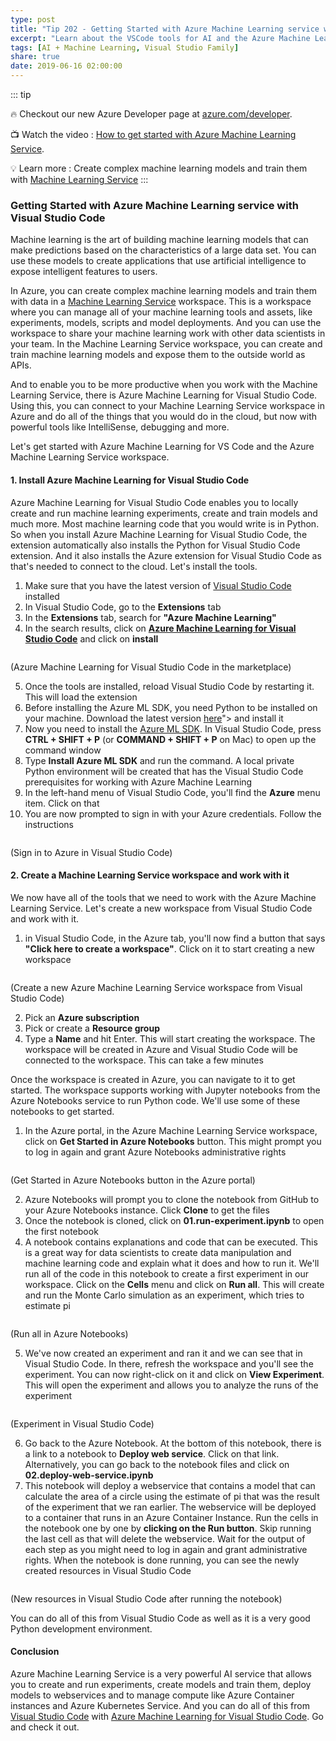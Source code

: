 ```yaml
---
type: post
title: "Tip 202 - Getting Started with Azure Machine Learning service with Visual Studio Code"
excerpt: "Learn about the VSCode tools for AI and the Azure Machine Learning Service"
tags: [AI + Machine Learning, Visual Studio Family]
share: true
date: 2019-06-16 02:00:00
---
```


::: tip

:fire: Checkout our new Azure Developer page at [azure.com/developer](https://azure.com/developer?WT.mc_id=azure-azuredevtips-azureappsdev).

:tv: Watch the video : [How to get started with Azure Machine Learning Service](https://www.youtube.com/watch?v=8EGJP7RPe1A&list=PLLasX02E8BPCNCK8Thcxu-Y-XcBUbhFWC&index=60&t=2s?WT.mc_id=youtube-azuredevtips-azureappsdev).

:bulb: Learn more : Create complex machine learning models and train them with [Machine Learning Service](https://azure.microsoft.com/services/machine-learning-service?WT.mc_id=azure-azuredevtips-azureappsdev)
:::

### Getting Started with Azure Machine Learning service with Visual Studio Code

Machine learning is the art of building machine learning models that can make predictions based on the characteristics of a large data set. You can use these models to create applications that use artificial intelligence to expose intelligent features to users. 

In Azure, you can create complex machine learning models and train them with data in a [Machine Learning Service](https://azure.microsoft.com/services/machine-learning-service?WT.mc_id=azure-azuredevtips-azureappsdev) workspace. This is a workspace where you can manage all of your machine learning tools and assets, like experiments, models, scripts and model deployments. And you can use the workspace to share your machine learning work with other data scientists in your team. In the Machine Learning Service workspace, you can create and train machine learning models and expose them to the outside world as APIs. 

And to enable you to be more productive when you work with the Machine Learning Service, there is Azure Machine Learning for Visual Studio Code. Using this, you can connect to your Machine Learning Service workspace in Azure and do all of the things that you would do in the cloud, but now with powerful tools like IntelliSense, debugging and more. 

Let's get started with Azure Machine Learning for VS Code and the Azure Machine Learning Service workspace.

#### 1. Install Azure Machine Learning for Visual Studio Code

Azure Machine Learning for Visual Studio Code enables you to locally create and run machine learning experiments, create and train models and much more. Most machine learning code that you would write is in Python. So when you install Azure Machine Learning for Visual Studio Code, the extension automatically also installs the Python for Visual Studio Code extension. And it also installs the Azure extension for Visual Studio Code as that's needed to connect to the cloud. Let's install the tools.  

1. Make sure that you have the latest version of [Visual Studio Code](https://code.visualstudio.com/download) installed
2. In Visual Studio Code, go to the **Extensions** tab 
3. In the **Extensions** tab, search for **"Azure Machine Learning"**
4. In the search results, click on **[Azure Machine Learning for Visual Studio Code](https://marketplace.visualstudio.com/items?itemName=ms-toolsai.vscode-ai)** and click on **install**

<img :src="$withBase('/files/FindTheExtensionInVSCode.png')">

(Azure Machine Learning for Visual Studio Code in the marketplace)

5. Once the tools are installed, reload Visual Studio Code by restarting it. This will load the extension
6. Before installing the Azure ML SDK, you need Python to be installed on your machine. Download the latest version [here](https://www.python.org/downloads')"> and install it
7. Now you need to install the [Azure ML SDK](https://docs.microsoft.com/python/api/overview/azure/ml/intro?view=azure-ml-py?WT.mc_id=docs-azuredevtips-azureappsdev). In Visual Studio Code, press **CTRL + SHIFT + P** (or **COMMAND + SHIFT + P** on Mac) to open up the command window
8. Type **Install Azure ML SDK** and run the command. A local private Python environment will be created that has the Visual Studio Code prerequisites for working with Azure Machine Learning
9. In the left-hand menu of Visual Studio Code, you'll find the **Azure** menu item. Click on that
10. You are now prompted to sign in with your Azure credentials. Follow the instructions 

<img :src="$withBase('/files/SignInToAzure.png')">

(Sign in to Azure in Visual Studio Code)

#### 2. Create a Machine Learning Service workspace and work with it

We now have all of the tools that we need to work with the Azure Machine Learning Service. Let's create a new workspace from Visual Studio Code and work with it.

1. in Visual Studio Code, in the Azure tab, you'll now find a button that says **"Click here to create a workspace"**. Click on it to start creating a new workspace

<img :src="$withBase('/files/CreateAMLWorkSpace.png')">

(Create a new Azure Machine Learning Service workspace from Visual Studio Code)

2. Pick an **Azure subscription**
3. Pick or create a **Resource group**
4. Type a **Name** and hit Enter. This will start creating the workspace. The workspace will be created in Azure and Visual Studio Code will be connected to the workspace. This can take a few minutes

Once the workspace is created in Azure, you can navigate to it to get started. The workspace supports working with Jupyter notebooks from the Azure Notebooks service to run Python code. We'll use some of these notebooks to get started.

1. In the Azure portal, in the Azure Machine Learning Service workspace, click on **Get Started in Azure Notebooks** button. This might prompt you to log in again and grant Azure Notebooks administrative rights

<img :src="$withBase('/files/GetStartedWithNoteBooks.png')">

(Get Started in Azure Notebooks button in the Azure portal)

2. Azure Notebooks will prompt you to clone the notebook from GitHub to your Azure Notebooks instance. Click **Clone** to get the files
3. Once the notebook is cloned, click on **01.run-experiment.ipynb** to open the first notebook
4. A notebook contains explanations and code that can be executed. This is a great way for data scientists to create data manipulation and machine learning code and explain what it does and how to run it. We'll run all of the code in this notebook to create a first experiment in our workspace. Click on the **Cells** menu and click on **Run all**. This will create and run the Monte Carlo simulation as an experiment, which tries to estimate pi

<img :src="$withBase('/files/RunNotebook.png')">

(Run all in Azure Notebooks)

5. We've now created an experiment and ran it and we can see that in Visual Studio Code. In there, refresh the workspace and you'll see the experiment. You can now right-click on it and click on **View Experiment**. This will open the experiment and allows you to analyze the runs of the experiment

<img :src="$withBase('/files/ExperimentInVSCode.png')">

(Experiment in Visual Studio Code)

6. Go back to the Azure Notebook. At the bottom of this notebook, there is a link to a notebook to **Deploy web service**. Click on that link. Alternatively, you can go back to the notebook files and click on **02.deploy-web-service.ipynb**
7. This notebook will deploy a webservice that contains a model that can calculate the area of a circle using the estimate of pi that was the result of the experiment that we ran earlier. The webservice will be deployed to a container that runs in an Azure Container Instance. Run the cells in the notebook one by one by **clicking on the Run button**. Skip running the last cell as that will delete the webservice. Wait for the output of each step as you might need to log in again and grant administrative rights. When the notebook is done running, you can see the newly created resources in Visual Studio Code

<img :src="$withBase('/files/DeployedNotebook2.png')">

(New resources in Visual Studio Code after running the notebook)

You can do all of this from Visual Studio Code as well as it is a very good Python development environment. 

#### Conclusion

Azure Machine Learning Service is a very powerful AI service that allows you to create and run experiments, create models and train them, deploy models to webservices and to manage compute like Azure Container instances and Azure Kubernetes Service. And you can do all of this from [Visual Studio Code](https://code.visualstudio.com/download) with [Azure Machine Learning for Visual Studio Code](https://marketplace.visualstudio.com/items?itemName=ms-toolsai.vscode-ai). Go and check it out.

